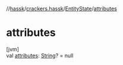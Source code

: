 //[hassk](../../../index.md)/[crackers.hassk](../index.md)/[EntityState](index.md)/[attributes](attributes.md)

# attributes

[jvm]\
val [attributes](attributes.md): [String](https://kotlinlang.org/api/latest/jvm/stdlib/kotlin/-string/index.html)? = null
